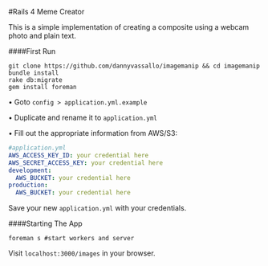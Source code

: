 #Rails 4 Meme Creator

This is a simple implementation of creating a composite using a webcam photo and plain text.

####First Run

```shell
git clone https://github.com/dannyvassallo/imagemanip && cd imagemanip
bundle install
rake db:migrate
gem install foreman
```

• Goto `config > application.yml.example`

• Duplicate and rename it to `application.yml`

• Fill out the appropriate information from AWS/S3:

```yaml
#application.yml
AWS_ACCESS_KEY_ID: your credential here
AWS_SECRET_ACCESS_KEY: your credential here
development:
  AWS_BUCKET: your credential here
production:
  AWS_BUCKET: your credential here
```

Save your new `application.yml` with your credentials.

####Starting The App

```shell
foreman s #start workers and server
```

Visit `localhost:3000/images` in your browser.
